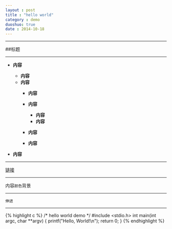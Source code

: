 ```yaml
---
layout : post
title : "hello world"
category : demo
duoshuo: true
date : 2014-10-18
---
```


<!-- more -->

---

##标题

---

* **内容**

	* **内容**
	* **内容**
		* **内容**
		* **内容**
			* **内容**
			* **内容**

		* **内容**
		* **内容**

* **内容**

---

[链接](http://comtu.github.com)

---

内容`颜色`背景

---

	伸进

---


{% highlight c %}
/* hello world demo */
#include <stdio.h>
int main(int argc, char **argv)
{
    printf("Hello, World!\n");
    return 0;
}
{% endhighlight %}

